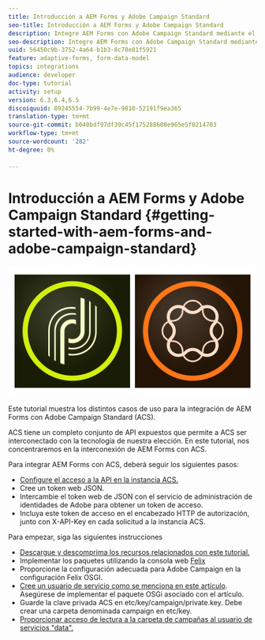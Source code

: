 ```yaml
---
title: Introducción a AEM Forms y Adobe Campaign Standard
seo-title: Introducción a AEM Forms y Adobe Campaign Standard
description: Integre AEM Forms con Adobe Campaign Standard mediante el Modelo de datos de formulario de AEM Forms para recuperar la información de perfil de campaña ACS, etc.
seo-description: Integre AEM Forms con Adobe Campaign Standard mediante el Modelo de datos de formulario de AEM Forms para recuperar la información de perfil de campaña ACS, etc.
uuid: 56450c9b-3752-4a64-b1b3-8c78e81f5921
feature: adaptive-forms, form-data-model
topics: integrations
audience: developer
doc-type: tutorial
activity: setup
version: 6.3,6.4,6.5
discoiquuid: 89245554-7b99-4e7e-9810-52191f9ea365
translation-type: tm+mt
source-git-commit: b040bdf97df39c45f175288608e965e5f0214703
workflow-type: tm+mt
source-wordcount: '282'
ht-degree: 0%

---
```



# Introducción a AEM Forms y Adobe Campaign Standard {#getting-started-with-aem-forms-and-adobe-campaign-standard}

![formsandcampaign](assets/helpx-cards-forms.png)

Este tutorial muestra los distintos casos de uso para la integración de AEM Forms con Adobe Campaign Standard (ACS).

ACS tiene un completo conjunto de API expuestos que permite a ACS ser interconectado con la tecnología de nuestra elección. En este tutorial, nos concentraremos en la interconexión de AEM Forms con ACS.

Para integrar AEM Forms con ACS, deberá seguir los siguientes pasos:

* [Configure el acceso a la API en la instancia ACS.](https://docs.campaign.adobe.com/doc/standard/en/api/ACS_API.html#setting-up-api-access)
* Cree un token web JSON.
* Intercambie el token web de JSON con el servicio de administración de identidades de Adobe para obtener un token de acceso.
* Incluya este token de acceso en el encabezado HTTP de autorización, junto con X-API-Key en cada solicitud a la instancia ACS.

Para empezar, siga las siguientes instrucciones

* [Descargue y descomprima los recursos relacionados con este tutorial.](assets/aem-forms-and-acs-bundles.zip)
* Implementar los paquetes utilizando la consola web [Felix](http://localhost:4502/system/console/bundles)
* Proporcione la configuración adecuada para Adobe Campaign en la configuración Felix OSGI.
* [Cree un usuario de servicio como se menciona en este artículo](/help/forms/adaptive-forms/service-user-tutorial-develop.md). Asegúrese de implementar el paquete OSGi asociado con el artículo.
* Guarde la clave privada ACS en etc/key/campaign/private.key. Debe crear una carpeta denominada campaign en etc/key.
* [Proporcionar acceso de lectura a la carpeta de campañas al usuario de servicios &quot;data&quot;.](http://localhost:4502/useradmin)
